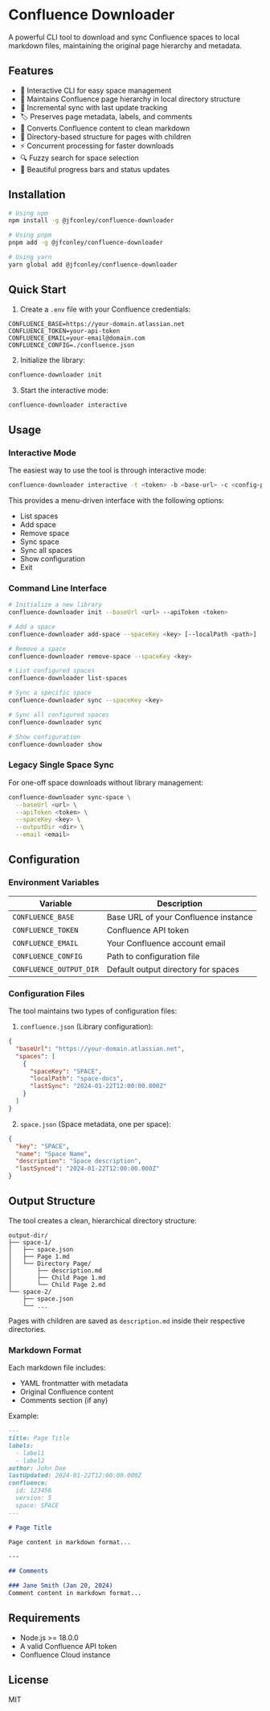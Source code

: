 # Confluence Downloader

A powerful CLI tool to download and sync Confluence spaces to local markdown files, maintaining the original page hierarchy and metadata.

## Features

- 🚀 Interactive CLI for easy space management
- 📁 Maintains Confluence page hierarchy in local directory structure
- 🔄 Incremental sync with last update tracking
- 🏷️ Preserves page metadata, labels, and comments
- 📝 Converts Confluence content to clean markdown
- 🌳 Directory-based structure for pages with children
- ⚡ Concurrent processing for faster downloads
- 🔍 Fuzzy search for space selection
- 🎨 Beautiful progress bars and status updates

## Installation

```bash
# Using npm
npm install -g @jfconley/confluence-downloader

# Using pnpm
pnpm add -g @jfconley/confluence-downloader

# Using yarn
yarn global add @jfconley/confluence-downloader
```

## Quick Start

1. Create a `.env` file with your Confluence credentials:

```env
CONFLUENCE_BASE=https://your-domain.atlassian.net
CONFLUENCE_TOKEN=your-api-token
CONFLUENCE_EMAIL=your-email@domain.com
CONFLUENCE_CONFIG=./confluence.json
```

2. Initialize the library:

```bash
confluence-downloader init
```

3. Start the interactive mode:

```bash
confluence-downloader interactive
```

## Usage

### Interactive Mode

The easiest way to use the tool is through interactive mode:

```bash
confluence-downloader interactive -t <token> -b <base-url> -c <config-path>
```

This provides a menu-driven interface with the following options:
- List spaces
- Add space
- Remove space
- Sync space
- Sync all spaces
- Show configuration
- Exit

### Command Line Interface

```bash
# Initialize a new library
confluence-downloader init --baseUrl <url> --apiToken <token>

# Add a space
confluence-downloader add-space --spaceKey <key> [--localPath <path>]

# Remove a space
confluence-downloader remove-space --spaceKey <key>

# List configured spaces
confluence-downloader list-spaces

# Sync a specific space
confluence-downloader sync --spaceKey <key>

# Sync all configured spaces
confluence-downloader sync

# Show configuration
confluence-downloader show
```

### Legacy Single Space Sync

For one-off space downloads without library management:

```bash
confluence-downloader sync-space \
  --baseUrl <url> \
  --apiToken <token> \
  --spaceKey <key> \
  --outputDir <dir> \
  --email <email>
```

## Configuration

### Environment Variables

| Variable | Description |
|----------|-------------|
| `CONFLUENCE_BASE` | Base URL of your Confluence instance |
| `CONFLUENCE_TOKEN` | Confluence API token |
| `CONFLUENCE_EMAIL` | Your Confluence account email |
| `CONFLUENCE_CONFIG` | Path to configuration file |
| `CONFLUENCE_OUTPUT_DIR` | Default output directory for spaces |

### Configuration Files

The tool maintains two types of configuration files:

1. `confluence.json` (Library configuration):
```json
{
  "baseUrl": "https://your-domain.atlassian.net",
  "spaces": [
    {
      "spaceKey": "SPACE",
      "localPath": "space-docs",
      "lastSync": "2024-01-22T12:00:00.000Z"
    }
  ]
}
```

2. `space.json` (Space metadata, one per space):
```json
{
  "key": "SPACE",
  "name": "Space Name",
  "description": "Space description",
  "lastSynced": "2024-01-22T12:00:00.000Z"
}
```

## Output Structure

The tool creates a clean, hierarchical directory structure:

```
output-dir/
├── space-1/
│   ├── space.json
│   ├── Page 1.md
│   └── Directory Page/
│       ├── description.md
│       ├── Child Page 1.md
│       └── Child Page 2.md
└── space-2/
    ├── space.json
    └── ...
```

Pages with children are saved as `description.md` inside their respective directories.

### Markdown Format

Each markdown file includes:
- YAML frontmatter with metadata
- Original Confluence content
- Comments section (if any)

Example:
```markdown
---
title: Page Title
labels:
  - label1
  - label2
author: John Doe
lastUpdated: 2024-01-22T12:00:00.000Z
confluence:
  id: 123456
  version: 5
  space: SPACE
---

# Page Title

Page content in markdown format...

---

## Comments

### Jane Smith (Jan 20, 2024)
Comment content in markdown format...
```

## Requirements

- Node.js >= 18.0.0
- A valid Confluence API token
- Confluence Cloud instance

## License

MIT 